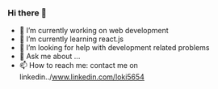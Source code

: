 ### Hi there 👋

- 🔭 I’m currently working on web development 
- 🌱 I’m currently learning react.js
- 🤔 I’m looking for help with development related problems
- 💬 Ask me about ...
- 📫 How to reach me: contact me on linkedin../www.linkedin.com/loki5654
